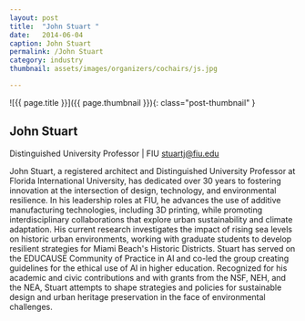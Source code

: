 ```yaml
---
layout: post
title:  "John Stuart "
date:   2014-06-04
caption: John Stuart
permalink: /John Stuart
category: industry
thumbnail: assets/images/organizers/cochairs/js.jpg

---
```

![{{ page.title }}]({{ page.thumbnail }}){: class="post-thumbnail" }

## John Stuart 
Distinguished University Professor | FIU
stuartj@fiu.edu

John Stuart, a registered architect and Distinguished University Professor at Florida International University, has dedicated over 30 years to fostering innovation at the intersection of design, technology, and environmental resilience. In his leadership roles at FIU, he advances the use of additive manufacturing technologies, including 3D printing, while promoting interdisciplinary collaborations that explore urban sustainability and climate adaptation. His current research investigates the impact of rising sea levels on historic urban environments, working with graduate students to develop resilient strategies for Miami Beach's Historic Districts. Stuart has served on the EDUCAUSE Community of Practice in AI and co-led the group creating guidelines for the ethical use of AI in higher education. Recognized for his academic and civic contributions and with grants from the NSF, NEH, and the NEA, Stuart attempts to shape strategies and policies for sustainable design and urban heritage preservation in the face of environmental challenges.